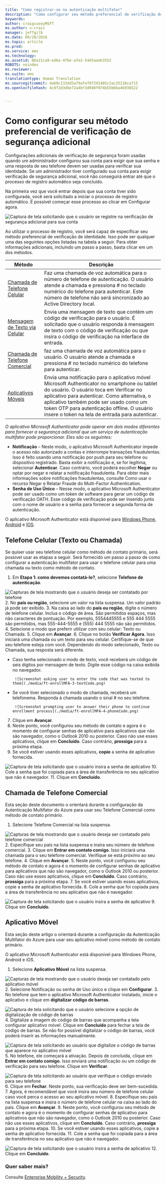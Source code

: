 ```yaml
---
title: "Como registrar-se na autenticação multifator"
description: "Como configurar seu método preferencial de verificação de segurança adicional"
keywords: 
author: craigcaseyMSFT
ms.author: v-craic
manager: jeffgilb
ms.date: 09/28/2016
ms.topic: article
ms.prod: 
ms.service: ems
ms.technology: 
ms.assetid: 06e21ca9-ed6a-4f6e-a7e2-5445aaeb3552
ROBOTS: noindex
ms.reviewer: 
ms.suite: ems
translationtype: Human Translation
ms.sourcegitcommit: dab9c133dd5a79afef07291405c2ac25218ca715
ms.openlocfilehash: 4c8f2d3dbe72a4bf3d948f074b55b6ba4b936522


---
```


# Como configurar seu método preferencial de verificação de segurança adicional



Configurações adicionais de verificação de segurança foram usadas quando um administrador configurou sua conta para exigir que sua senha e uma resposta de seu telefone devem ser usadas para verificar sua identidade. Se um administrador tiver configurado sua conta para exigir verificação de segurança adicional, você não conseguirá entrar até que o processo de registro automático seja concluído.

Na primeira vez que você entrar depois que sua conta tiver sido configurada, você será solicitado a iniciar o processo de registro automático. É possível começar esse processo ao clicar em Configurar agora.

![Captura de tela solicitando que o usuário se registre na verificação de segurança adicional para sua conta](./media/ft-enrollMFA-1-beginProcess.png)

Ao utilizar o processo de registro, você será capaz de especificar seu método preferencial de verificação de identidade. Isso pode ser qualquer uma das seguintes opções listadas na tabela a seguir. Para obter informações adicionais, incluindo um passo a passo, basta clicar em um dos métodos.


|Método|Descrição|
|------------|----------------------------------|
|[Chamada de Telefone Celular](#mobile-phone-(text-or-call))|Faz uma chamada de voz automática para o número de telefone de autenticação. O usuário atende a chamada e pressiona # no teclado numérico do telefone para autenticar. Este número de telefone não será sincronizado ao Active Directory local.|
|[Mensagem de Texto via Celular](#mobile-phone-(text-or-call))|Envia uma mensagem de texto que contém um código de verificação para o usuário. É solicitado que o usuário responda à mensagem de texto com o código de verificação ou que insira o código de verificação na interface de entrada.|
|[Chamada de Telefone Comercial](#office-phone-call)|faz uma chamada de voz automática para o usuário. O usuário atende a chamada e pressiona # no teclado numérico do telefone para autenticar.|
|[Aplicativos Móveis](#mobile-application)|Envia uma notificação para o aplicativo móvel Microsoft Authenticator no smartphone ou tablet do usuário. O usuário toca em Verificar no aplicativo para autenticar. Como alternativa, o aplicativo também pode ser usado como um token OTP para autenticação offline. O usuário insere o token na tela de entrada para autenticar.|

_O aplicativo Microsoft Authenticator pode operar em dois modos diferentes para fornecer a segurança adicional que um serviço de autenticação multifator pode proporcionar. Eles são os seguintes:_

- **Notificação** – Neste modo, o aplicativo Microsoft Authenticator impede o acesso não autorizado a contas e interrompe transações fraudulentas. Isso é feito usando uma notificação por push para seu telefone ou dispositivo registrado. Basta exibir a notificação e, se for legítima, selecionar **Autenticar**. Caso contrário, você poderá escolher **Negar** ou optar por negar e relatar a notificação fraudulenta. Para obter mais informações sobre notificações fraudulentas, consulte Como usar o recurso Negar e Relatar Fraude do Multi-Factor Authentication.
- **Senha de Uso Único** – Nesse modo, o aplicativo Microsoft Authenticator pode ser usado como um token de software para gerar um código de verificação OATH. Esse código de verificação pode ser inserido junto com o nome de usuário e a senha para fornecer a segunda forma de autenticação.

O aplicativo Microsoft Authenticator está disponível para [Windows Phone](http://www.windowsphone.com/en-us/store/app/azure-authenticator/03a5b2bf-6066-418f-b569-e8aecbc06e50), [Android](https://play.google.com/store/apps/details?id=com.azure.authenticator) e [IOS](https://itunes.apple.com/us/app/azure-authenticator/id983156458).

## Telefone Celular (Texto ou Chamada)
Se quiser usar seu telefone celular como método de contato primário, será possível usar as etapas a seguir. Será fornecido um passo a passo de como configurar a autenticação multifator para usar o telefone celular para uma chamada ou texto como método de contato.

1. Em **Etapa 1: como devemos contatá-lo?**, selecione **Telefone de autenticação**.

  ![Capturas de tela mostrando que o usuário deseja ser contatado por telefone](./media/ft-enrollMFA-2-securityVerification.png)
2.  No **país ou região**, selecione um valor na lista suspensa. Um valor padrão já pode ser exibido.
3.  Na caixa ao lado do **país ou região**, digite o número de telefone celular. Inclua o código de área.
São permitidos espaços, mas não caracteres de pontuação. Por exemplo, 5554445555 e 555 444 5555 são permitidos, mas 555-444-5555 e (555) 444 5555 não são permitidos.
4.  Selecione o modo que preferir utilizar com seu celular: Texto ou Chamada.
5.  Clique em **Avançar**.
6.  Clique no botão **Verificar Agora**. Isso iniciará uma chamada ou um texto para seu celular. Certifique-se de que seu telefone esteja com você. Dependendo do modo selecionado, Texto ou Chamada, sua resposta será diferente.
 - Caso tenha selecionado o modo de texto, você receberá um código de seis dígitos por mensagem de texto. Digite esse código na caixa exibida no navegador.

        ![Screenshot asking user to enter the code that was texted to them](./media/ft-enrollMFA-3-textCode.png)
 - Se você tiver selecionado o modo de chamada, receberá um telefonema. Responda à chamada usando o sinal # no seu telefone.

        ![Screenshot prompting user to answer their phone to continue enrollment process](./media/ft-enrollMFA-4-phoneCode.png)
7. Clique em **Avançar**.
8.  Neste ponto, você configurou seu método de contato e agora é o momento de configurar senhas de aplicativo para aplicativos que não são navegador, como o Outlook 2010 ou posterior. Caso não use esses aplicativos, clique em **Concluído**. Caso contrário, **prossiga** para a próxima etapa.
9. Se você estiver usando esses aplicativos, **copie** a senha de aplicativo fornecida.

  ![Captura de tela solicitando que o usuário insira a senha de aplicativo](./media/ft-enrollMFA-5-copyPW.png)
10. Cole a senha que foi copiada para a área de transferência no seu aplicativo que não é navegador.
11. Clique em **Concluído**.

## Chamada de Telefone Comercial
Esta seção deste documento o orientará durante a configuração da Autenticação Multifator do Azure para usar seu Telefone Comercial como método de contato primário.
1. Selecione Telefone Comercial na lista suspensa.

  ![Capturas de tela mostrando que o usuário deseja ser contatado pelo telefone comercial](./media/ft-enrollMFA-6-officePhone.png)
2.  Especifique seu país na lista suspensa e insira seu número de telefone comercial.
3.  Clique em **Entrar em contato comigo**. Isso iniciará uma chamada para o seu telefone comercial. Verifique se está próximo ao seu telefone.
4.  Clique em **Avançar**.
5.  Neste ponto, você configurou seu método de contato e agora é o momento de configurar senhas de aplicativo para aplicativos que não são navegador, como o Outlook 2010 ou posterior. Caso não use esses aplicativos, clique em **Concluído**. Caso contrário, **prossiga** para a próxima etapa.
7.  Se você estiver usando esses aplicativos, copie a senha de aplicativo fornecida.
8.  Cole a senha que foi copiada para a área de transferência no seu aplicativo que não é navegador.

  ![Captura de tela solicitando que o usuário insira a senha de aplicativo](./media/ft-enrollMFA-7-pastePW.png)
9.  Clique em **Concluído**.

## Aplicativo Móvel
Esta seção deste artigo o orientará durante a configuração da Autenticação Multifator do Azure para usar seu aplicativo móvel como método de contato primário.

O aplicativo Microsoft Authenticator está disponível para Windows Phone, Android e iOS.

1. Selecione **Aplicativo Móvel** na lista suspensa.

  ![Capturas de tela mostrando que o usuário deseja ser contatado pelo aplicativo móvel](./media/ft-enrollMFA-8-mobileApp.png)
2.  Selecione Notificação ou senha de Uso único e clique em **Configurar**.
3.  No telefone que tem o aplicativo Microsoft Authenticator instalado, inicie o aplicativo e clique em **digitalizar código de barras**.

  ![Captura de tela solicitando que o usuário selecione a opção de digitalização de código de barras](./media/ft-enrollMFA-9-scanBarcode.png)
4.  Digitalize a imagem do código de barras que acompanha a tela configurar aplicativo móvel. Clique em **Concluído** para fechar a tela de código de barras. Se não for possível digitalizar o código de barras, você poderá inserir as informações manualmente.

  ![Captura de tela solicitando ao usuário que digitalize o código de barras que aparece no aplicativo móvel](./media/ft-enrollMFA-9-scanBarcode2.png)
5.  No telefone, ele começará a ativação. Depois de concluída, clique em **Entrar em contato comigo**. Isso enviará uma notificação ou um código de verificação para seu telefone. Clique em **Verificar**.

  ![Captura de tela solicitando ao usuário que verifique o código enviado para seu telefone](./media/ft-enrollMFA-10-verifyActivation.png)
6.  Clique em **Fechar**. Neste ponto, sua verificação deve ser bem-sucedida.
7.  Agora, é recomendável que você insira seu número de telefone celular caso você perca o acesso ao seu aplicativo móvel.
8.  Especifique seu país na lista suspensa e insira o número de telefone celular na caixa ao lado do país. Clique em **Avançar**.
9.  Neste ponto, você configurou seu método de contato e agora é o momento de configurar senhas de aplicativo para aplicativos que não são navegador, como o Outlook 2010 ou posterior. Caso não use esses aplicativos, clique em **Concluído**. Caso contrário, **prossiga** para a próxima etapa.
10. Se você estiver usando esses aplicativos, copie a senha de aplicativo fornecida.
11. Cole a senha que foi copiada para a área de transferência no seu aplicativo que não é navegador.

  ![Captura de tela solicitando que o usuário insira a senha de aplicativo](./media/ft-enrollMFA-11-securityVerification.png)
12. Clique em **Concluído**.

### Quer saber mais?
Consulte [Enterprise Mobility + Security](https://www.microsoft.com/en-us/server-cloud/enterprise-mobility/overview.aspx).



<!--HONumber=Nov16_HO3-->


